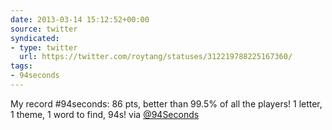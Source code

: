 ```yaml
---
date: 2013-03-14 15:12:52+00:00
source: twitter
syndicated:
- type: twitter
  url: https://twitter.com/roytang/statuses/312219788225167360/
tags:
- 94seconds
---
```


My record #94seconds: 86 pts, better than 99.5% of all the players! 1 letter, 1 theme, 1 word to find, 94s! via [@94Seconds](https://twitter.com/94Seconds/)